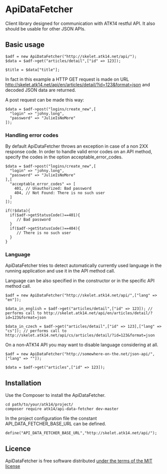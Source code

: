 ApiDataFetcher
==============

Client library designed for communication with ATK14 restful API.
It also should be usable for other JSON APIs.

Basic usage
-----------

    $adf = new ApiDataFetcher("http://skelet.atk14.net/api/");
    $data = $adf->get("articles/detail",["id" => 123]);

    $title = $data["title"];

In fact in this example a HTTP GET request is made on URL http://skelet.atk14.net/api/en/articles/detail/?id=123&format=json and decoded JSON data are returned.

A post request can be made this way:

    $data = $adf->post("logins/create_new",[
      "login" => "johny.long",
      "password" => "JulieIsNoMore"
    ]);

### Handling error codes

By default ApiDataFetcher throws an exception in case of a non 2XX response code.
In order to handle valid error codes on an API method, specify the codes in the option acceptable_error_codes.

    $data = $adf->post("logins/create_new",[
      "login" => "johny.long",
      "password" => "JulieIsNoMore"
    ],[
      "acceptable_error_codes" => [
        401, // Unauthorized: Bad password
        404, // Not Found: There is no such user
      ]
    ]);
 
    if(!$data){
      if($adf->getStatusCode()==401){
         // Bad password
      }
      if($adf->getStatusCode()==404){
         // There is no such user
      }
    }

### Language

ApiDataFetcher tries to detect automatically currently used language in the running application and use it in the API method call.

Language can be also specified in the constructor or in the specific API method call.

    $adf = new ApiDataFetcher("http://skelet.atk14.net/api/",["lang" => "en"]);

    $data_in_english = $adf->get("articles/detail",["id" => 123]); // performs call to http://skelet.atk14.net/api/en/articles/detail/?id=123&format=json

    $data_in_czech = $adf->get("articles/detail",["id" => 123],["lang" => "cs"]); // performs call to http://skelet.atk14.net/api/cs/articles/detail/?id=123&format=json

On a non-ATK14 API you may want to disable language considering at all.

    $adf = new ApiDataFetcher("http://somewhere-on-the.net/json-api/",["lang" => ""]);

    $data = $adf->get("articles",["id" => 123]);

Installation
------------

Use the Composer to install the ApiDataFetcher.

    cd path/to/your/atk14/project/
    composer require atk14/api-data-fetcher dev-master

In the project configuration file the constant API_DATA_FETCHER_BASE_URL can be defined.

    define("API_DATA_FETCHER_BASE_URL","http://skelet.atk14.net/api/");

Licence
-------

ApiDataFetcher is free software distributed [under the terms of the MIT license](http://www.opensource.org/licenses/mit-license)
